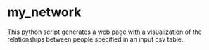 # my_network
This python script generates a web page with a visualization of the relationships between people specified in an input csv table.
